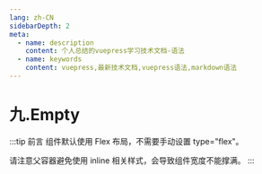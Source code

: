 ```yaml
---
lang: zh-CN
sidebarDepth: 2
meta:
  - name: description
    content: 个人总结的vuepress学习技术文档-语法
  - name: keywords
    content: vuepress,最新技术文档,vuepress语法,markdown语法
---
```


# 九.Empty

:::tip 前言
组件默认使用 Flex 布局，不需要手动设置 type="flex"。

请注意父容器避免使用 inline 相关样式，会导致组件宽度不能撑满。
:::

<preview path="./empty.vue"></preview>
